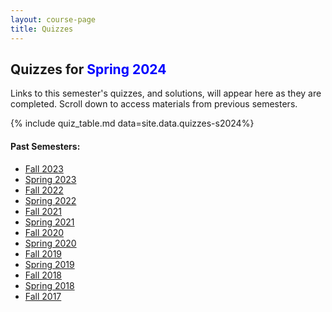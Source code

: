 ```yaml
---
layout: course-page
title: Quizzes
---
```


## Quizzes for <span style="color:blue">Spring 2024</span>

Links to this semester's quizzes, and solutions, will appear here as they are completed. Scroll down to access materials from previous semesters. 

{% include quiz_table.md  data=site.data.quizzes-s2024%}

#### Past Semesters:

  * [Fall 2023](quizzes-f2023)
  * [Spring 2023](quizzes-s2023)
  * [Fall 2022](quizzes-f2022)
  * [Spring 2022](quizzes-s2022)
  * [Fall 2021](quizzes-f2021)
  * [Spring 2021](quizzes-s2021)
  * [Fall 2020](quizzes-f2020)
  * [Spring 2020](quizzes-s2020)
  * [Fall 2019](quizzes-f2019)
  * [Spring 2019](quizzes-s2019)
  * [Fall 2018](quizzes-f2018)
  * [Spring 2018](quizzes-s2018)
  * [Fall 2017](quizzes-f2017)

